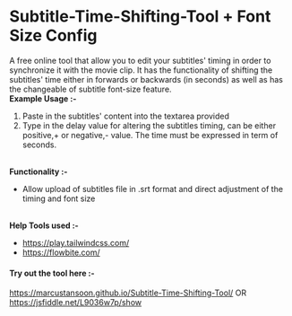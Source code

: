 # Subtitle-Time-Shifting-Tool + Font Size Config
A free online tool that allow you to edit your subtitles' timing in order to synchronize it with the movie clip. It has the functionality of shifting the subtitles' time either in forwards or backwards (in seconds) as well as has the changeable of subtitle font-size feature.
<br>**Example Usage :-**
1. Paste in the subtitles' content into the textarea provided
2. Type in the delay value for altering the subtitles timing, can be either positive,+ or negative,- value. The time must be expressed in term of seconds.

<br>**Functionality :-**
- Allow upload of subtitles file in .srt format and direct adjustment of the timing and font size

<br>**Help Tools used :-**
- https://play.tailwindcss.com/ 
- https://flowbite.com/
#### Try out the tool here :-
https://marcustansoon.github.io/Subtitle-Time-Shifting-Tool/
OR
https://jsfiddle.net/L9036w7p/show
